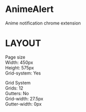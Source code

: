 # AnimeAlert
Anime notification chrome extension

# LAYOUT

Page size<br/>
 Width: 450px<br/>
 Height: 575px<br/>
 Grid-system: Yes <br/>

Grid System<br/>
  Grids: 12<br/>
  Gutters: No<br/>
  Grid-width: 27.5px<br/>
  Gutter-width: 0px<br/>
